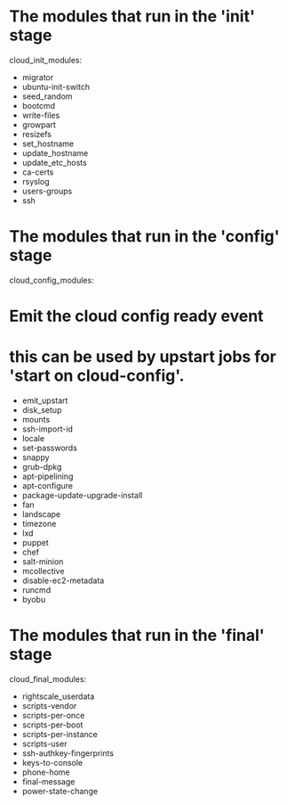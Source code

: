 # The modules that run in the 'init' stage
cloud_init_modules:
 - migrator
 - ubuntu-init-switch
 - seed_random
 - bootcmd
 - write-files
 - growpart
 - resizefs
 - set_hostname
 - update_hostname
 - update_etc_hosts
 - ca-certs
 - rsyslog
 - users-groups
 - ssh
 
 # The modules that run in the 'config' stage
cloud_config_modules:
# Emit the cloud config ready event
# this can be used by upstart jobs for 'start on cloud-config'.
 - emit_upstart
 - disk_setup
 - mounts
 - ssh-import-id
 - locale
 - set-passwords
 - snappy
 - grub-dpkg
 - apt-pipelining
 - apt-configure
 - package-update-upgrade-install
 - fan
 - landscape
 - timezone
 - lxd
 - puppet
 - chef
 - salt-minion
 - mcollective
 - disable-ec2-metadata
 - runcmd
 - byobu

# The modules that run in the 'final' stage
cloud_final_modules:
 - rightscale_userdata
 - scripts-vendor
 - scripts-per-once
 - scripts-per-boot
 - scripts-per-instance
 - scripts-user
 - ssh-authkey-fingerprints
 - keys-to-console
 - phone-home
 - final-message
 - power-state-change
